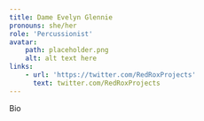 ```yaml
---
title: Dame Evelyn Glennie
pronouns: she/her
role: 'Percussionist'
avatar:
    path: placeholder.png
    alt: alt text here
links:
    - url: 'https://twitter.com/RedRoxProjects'
      text: twitter.com/RedRoxProjects
---
```


Bio
